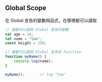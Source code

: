 ## Global Scope
在 Global 宣告的變數與函式，在哪裡都可以讀取
```js
// 誰都可以調用 Global 宣告的變數
var age = 14;
let name = "Sam";
const height = 150;

// 誰都可以調用 Global 宣告的 Function
function myName() {
	console.log(name);
}

myName();		// log "Sam"
```